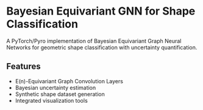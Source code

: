# Bayesian Equivariant GNN for Shape Classification

A PyTorch/Pyro implementation of Bayesian Equivariant Graph Neural Networks for geometric shape classification with uncertainty quantification.

## Features
- E(n)-Equivariant Graph Convolution Layers
- Bayesian uncertainty estimation
- Synthetic shape dataset generation
- Integrated visualization tools

